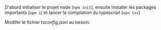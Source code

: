 D'abord initialiser le projet node (`npm init`), ensuite installer les packages importants (`npm i`) et lancer la compilation du typescript (`npx tsc`)

Modifer le fichier *tsconfig.json* au besoin.
